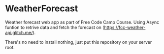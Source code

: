 # WeatherForecast
Weather forecast web app as part of Free Code Camp Course. Using Async funtion to retrive data and fetch the forecast on (https://fcc-weather-api.glitch.me/).

There's no need to install nothing, just put this repository on your server root.
